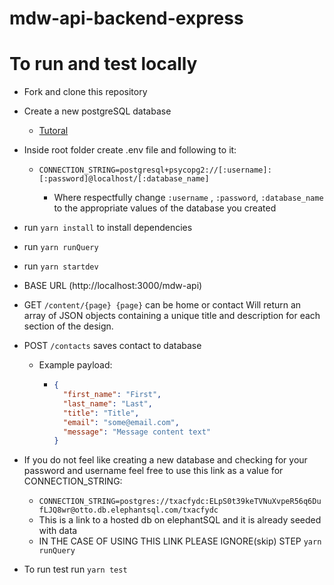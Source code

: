 # mdw-api-backend-express

# To run and test locally

- Fork and clone this repository
- Create a new postgreSQL database
  - [Tutoral](https://www.tutorialspoint.com/postgresql/postgresql_create_database.htm)
- Inside root folder create .env file and following to it:

  - ```
    CONNECTION_STRING=postgresql+psycopg2://[:username]:[:password]@localhost/[:database_name]
    ```
    - Where respectfully change `:username` , `:password`, `:database_name` to the appropriate values of the database you created

- run `yarn install` to install dependencies
- run `yarn runQuery`
- run `yarn startdev`

- BASE URL (http://localhost:3000/mdw-api)

- GET `/content/{page} {page}` can be home or contact
  Will return an array of JSON objects containing a unique title and description for each section of the design.

- POST `/contacts` saves contact to database

  - Example payload:
    - ```json
      {
        "first_name": "First",
        "last_name": "Last",
        "title": "Title",
        "email": "some@email.com",
        "message": "Message content text"
      }
      ```

- If you do not feel like creating a new database and checking for your password and username feel free to use this link as a value for CONNECTION_STRING:

  - `CONNECTION_STRING=postgres://txacfydc:ELpS0t39keTVNuXvpeR56q6DufLJQ8wr@otto.db.elephantsql.com/txacfydc`
  - This is a link to a hosted db on elephantSQL and it is already seeded with data
  - IN THE CASE OF USING THIS LINK PLEASE IGNORE(skip) STEP `yarn runQuery`

- To run test run `yarn test`
